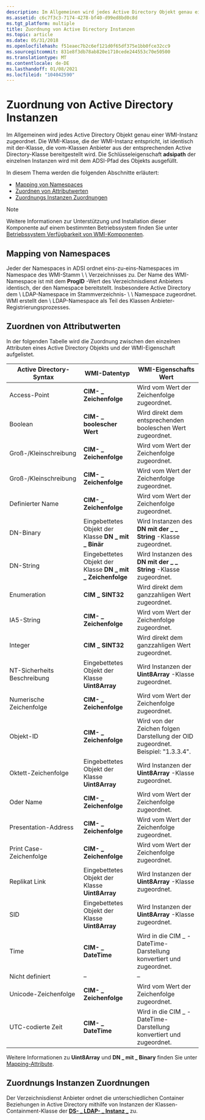 ```yaml
---
description: Im Allgemeinen wird jedes Active Directory Objekt genau einer WMI-Instanz zugeordnet.
ms.assetid: c6c7f3c3-7174-4278-bf40-d99ed8bd0c8d
ms.tgt_platform: multiple
title: Zuordnung von Active Directory Instanzen
ms.topic: article
ms.date: 05/31/2018
ms.openlocfilehash: f51eaec7b2c6ef121d0f65df375e1bb0fce32cc9
ms.sourcegitcommit: 831e8f3db78ab820e1710cede244553c70e50500
ms.translationtype: MT
ms.contentlocale: de-DE
ms.lasthandoff: 01/08/2021
ms.locfileid: "104042590"
---
```

# <a name="mapping-active-directory-instances"></a>Zuordnung von Active Directory Instanzen

Im Allgemeinen wird jedes Active Directory Objekt genau einer WMI-Instanz zugeordnet. Die WMI-Klasse, die der WMI-Instanz entspricht, ist identisch mit der-Klasse, die vom-Klassen Anbieter aus der entsprechenden Active Directory-Klasse bereitgestellt wird. Die Schlüsseleigenschaft **adsipath** der einzelnen Instanzen wird mit dem ADSI-Pfad des Objekts ausgefüllt.

In diesem Thema werden die folgenden Abschnitte erläutert:

-   [Mapping von Namespaces](#mapping-namespaces)
-   [Zuordnen von Attributwerten](#mapping-attribute-values)
-   [Zuordnungs Instanzen Zuordnungen](#mapping-instance-associations)

> [!Note]  
> Weitere Informationen zur Unterstützung und Installation dieser Komponente auf einem bestimmten Betriebssystem finden Sie unter [Betriebssystem Verfügbarkeit von WMI-Komponenten](operating-system-availability-of-wmi-components.md).

 

## <a name="mapping-namespaces"></a>Mapping von Namespaces

Jeder der Namespaces in ADSI ordnet eins-zu-eins-Namespaces im Namespace des WMI-Stamm \\ \\ Verzeichnisses zu. Der Name des WMI-Namespace ist mit dem **ProgID** -Wert des Verzeichnisdienst Anbieters identisch, der den Namespace bereitstellt. Insbesondere Active Directory dem \\ LDAP-Namespace im Stammverzeichnis- \\ \\ Namespace zugeordnet. WMI erstellt den \\ LDAP-Namespace als Teil des Klassen Anbieter-Registrierungsprozesses.

## <a name="mapping-attribute-values"></a>Zuordnen von Attributwerten

In der folgenden Tabelle wird die Zuordnung zwischen den einzelnen Attributen eines Active Directory Objekts und der WMI-Eigenschaft aufgelistet.



| Active Directory-Syntax | WMI-Datentyp                                 | WMI-Eigenschafts Wert                                                        |
|-------------------------|-----------------------------------------------|---------------------------------------------------------------------------|
| Access-Point            | **CIM- \_ Zeichenfolge**                               | Wird vom Wert der Zeichenfolge zugeordnet.                                      |
| Boolean                 | **CIM- \_ boolescher Wert**                              | Wird direkt dem entsprechenden booleschen Wert zugeordnet.                         |
| Groß-/Kleinschreibung | **CIM- \_ Zeichenfolge**                               | Wird vom Wert der Zeichenfolge zugeordnet.                                      |
| Groß-/Kleinschreibung   | **CIM- \_ Zeichenfolge**                               | Wird vom Wert der Zeichenfolge zugeordnet.                                      |
| Definierter Name      | **CIM- \_ Zeichenfolge**                               | Wird vom Wert der Zeichenfolge zugeordnet.                                      |
| DN-Binary               | Eingebettetes Objekt der Klasse **DN \_ mit \_ Binär** | Wird Instanzen des **DN mit der \_ \_ String** -Klasse zugeordnet.                    |
| DN-String               | Eingebettetes Objekt der Klasse **DN \_ mit \_ Zeichenfolge** | Wird Instanzen des **DN mit der \_ \_ String** -Klasse zugeordnet.                    |
| Enumeration             | **CIM \_ SINT32**                               | Wird direkt dem ganzzahligen Wert zugeordnet.                                     |
| IA5-String              | **CIM- \_ Zeichenfolge**                               | Wird vom Wert der Zeichenfolge zugeordnet.                                      |
| Integer                 | **CIM \_ SINT32**                               | Wird direkt dem ganzzahligen Wert zugeordnet.                                     |
| NT-Sicherheits Beschreibung  | Eingebettetes Objekt der Klasse **Uint8Array**       | Wird Instanzen der **Uint8Array** -Klasse zugeordnet.                          |
| Numerische Zeichenfolge          | **CIM- \_ Zeichenfolge**                               | Wird vom Wert der Zeichenfolge zugeordnet.                                      |
| Objekt-ID               | **CIM- \_ Zeichenfolge**                               | Wird von der Zeichen folgen Darstellung der OID zugeordnet. Beispiel: "1.3.3.4". |
| Oktett-Zeichenfolge            | Eingebettetes Objekt der Klasse **Uint8Array**       | Wird Instanzen der **Uint8Array** -Klasse zugeordnet.                          |
| Oder Name                 | **CIM- \_ Zeichenfolge**                               | Wird vom Wert der Zeichenfolge zugeordnet.                                      |
| Presentation-Address    | **CIM- \_ Zeichenfolge**                               | Wird vom Wert der Zeichenfolge zugeordnet.                                      |
| Print Case-Zeichenfolge       | **CIM- \_ Zeichenfolge**                               | Wird vom Wert der Zeichenfolge zugeordnet.                                      |
| Replikat Link            | Eingebettetes Objekt der Klasse **Uint8Array**       | Wird Instanzen der **Uint8Array** -Klasse zugeordnet.                          |
| SID                     | Eingebettetes Objekt der Klasse **Uint8Array**       | Wird Instanzen der **Uint8Array** -Klasse zugeordnet.                          |
| Time                    | **CIM- \_ DateTime**                             | Wird in die CIM \_ -DateTime-Darstellung konvertiert und zugeordnet.                 |
| Nicht definiert               | –                                           | –                                                                       |
| Unicode-Zeichenfolge          | **CIM- \_ Zeichenfolge**                               | Wird vom Wert der Zeichenfolge zugeordnet.                                      |
| UTC-codierte Zeit          | **CIM- \_ DateTime**                             | Wird in die CIM \_ -DateTime-Darstellung konvertiert und zugeordnet.                 |



 

Weitere Informationen zu **Uint8Array** und **DN \_ mit \_ Binary** finden Sie unter [Mapping-Attribute](mapping-active-directory-classes.md).

## <a name="mapping-instance-associations"></a>Zuordnungs Instanzen Zuordnungen

Der Verzeichnisdienst Anbieter ordnet die unterschiedlichen Container Beziehungen in Active Directory mithilfe von Instanzen der Klassen-Containment-Klasse der [**DS- \_ LDAP- \_ Instanz \_**](/previous-versions/windows/desktop/dsprov/ds-ldap-instance-containment) zu.

 

 
